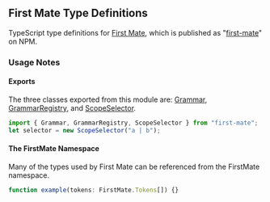 ## First Mate Type Definitions

TypeScript type definitions for [First Mate](https://github.com/atom/first-mate), which is published as "[first-mate](https://www.npmjs.com/package/first-mate)" on NPM.

### Usage Notes

#### Exports

The three classes exported from this module are: [Grammar](https://github.com/atom/first-mate/blob/master/src/grammar.coffee), [GrammarRegistry](https://github.com/atom/first-mate/blob/master/src/grammar-registry.coffee), and [ScopeSelector](https://github.com/atom/first-mate/blob/master/src/scope-selector.coffee).

```ts
import { Grammar, GrammarRegistry, ScopeSelector } from "first-mate";
let selector = new ScopeSelector("a | b");
```

#### The FirstMate Namespace

Many of the types used by First Mate can be referenced from the FirstMate namespace.

```ts
function example(tokens: FirstMate.Tokens[]) {}
```
